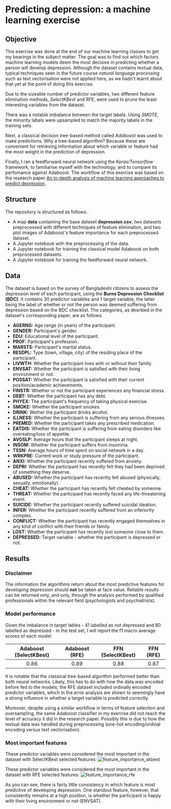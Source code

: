 # Predicting depression: a machine learning exercise
## Objective
This exercise was done at the end of our machine learning classes to get my bearings in the subject matter. The goal was to find out which factors machine learning models deem the most decisive in predicting whether a person will develop depression. Although the dataset contains textual data, typical techniques seen in the future course _natural language processing_ such as text vectorisation were not applied here, as we hadn't learnt about that yet at the point of doing this exercise.

Due to the sizeable number of predictor variables, two different feature elimination methods, _SelectKBest_ and _RFE_, were used to prune the least interesting variables from the dataset.

There was a notable imbalance between the target labels. Using _SMOTE_, the minority labels were upsampled to match the majority labels in the training sets.

Next, a classical decision tree-based method called _Adaboost_ was used to make predictions. Why a tree-based algorithm? Because these are convenient for retrieving information about which variable or feature had the most weight in the prediction of depression.

Finally, I ran a feedforward neural network using the _Keras/Tensorflow_ framework, to familiarise myself with the technology, and to compare its perfomance against Adaboost. The workflow of this exercise was based on the research paper [An in-depth analysis of machine learning approaches to predict depression](https://www.sciencedirect.com/science/article/pii/S2666518221000310).

## Structure
The repository is structured as follows:
* A map **data** containing the base dataset **depression.csv**, two datasets preprocessed with different techniques of feature elimination, and two plot images of Adaboost's feature importance for each preprocessed dataset.
* A Jupyter notebook with the preprocessing of the data.
* A Jupyter notebook for training the classical model Adaboost on both preprocessed datasets.
* A Jupyter notebook for training the feedforward neural network. 

## Data
The dataset is based on the survey of Bangladeshi citizens to assess the depression level of each participant, using the **Burns Depression Checklist (BDC)**. It contains 30 predictor variables and 1 target variable, the latter being the label of whether or not the person was deemed suffering from depression based on the BDC checklist. The categories, as desribed in the dataset's corresponding paper, are as follows:
* **AGERNG:** Age range (in years) of the participant.
* **GENDER:** Participant's gender.
* **EDU:** Educational level of the participant.
* **PROF:** Participant's profession.
* **MARSTS:** Participant's marital status.
* **RESDPL:** Type (town, village, city) of the residing place of the participant.
* **LIVWTH:** Whether the participant lives with or without their family.
* **ENVSAT:** Whether the participant is satisfied with their living environment or not.
* **POSSAT:** Whether the participant is satisfied with their current position/academic achievements.
* **FINSTR:** Whether or not the participant experiences any financial stress.
* **DEBT:** Whether the participant has any debt.
* **PHYEX:** The participant's frequency of taking physical exercise.
* **SMOKE:** Whether the participant smokes.
* **DRINK:** Wether the participant drinks alcohol.
* **ILLNESS:** Whether the participant is suffering from any serious illnesses.
* **PREMED:** Whether the participant takes any prescribed medication.
* **EATDIS:** Whether the participant is suffering from eating disorders like overeating/loss of appetite.
* **AVGSLP:** Average hours that the participant sleeps at night.
* **INSOM:** Whether the participant suffers from insomnia.
* **TSSN:** Average hours of time spent on social network in a day.
* **WRKPRE:** Current work or study pressure of the participant.
* **ANXI:** Whether the participant recently suffered from anxiety.
* **DEPRI:** Whether the participant has recently felt they had been deprived of something they deserve.
* **ABUSED:** Whether the participant has recently felt abused (physically, sexually, emotionally).
* **CHEAT:** Whether the participant has recently felt cheated by someone.
* **THREAT:** Whether the participant has recently faced any life-threatening event.
* **SUICIDE:** Whether the participant recently suffered suicidal ideation.
* **INFER:** Whether the participant recently suffered from an inferiority complex.
* **CONFLICT:** Whether the participant has recently engaged themselves in any kind of conflict with their friends or family.
* **LOST:** Whether the participant has recently lost someone close to them.
* **DEPRESSED:** Target variable - whether the participant is depressed or not.

## Results
### Disclaimer
The information the algorithms return about the most predictive features for developing depression should **not** be taken at face value. Reliable results can be returned only, and only, through the analysis performed by qualified professionals within the relevant field (psychologists and psychiatrists).

### Model performance
Given the imbalance in target lables - 41 labelled as not depressed and 80 labelled as depressed - in the test set, I will report the f1 macro average scores of each model:


| Adaboost (SelectKBest)| Adaboost (RFE) | FFN (SelectKBest)  |  FFN (RFE) |
| :---: | :---: | :---: | :---: |
| 0.86  | 0.89 | 0.88  | 0.87 |

It is notable that the classical tree-based algorithm performed better than both neural networks. Likely, this has to do with how the data was encoded before fed to the models; the RFE dataset included ordinally encoded predictor variables, which in the error analysis are shown to seemingly have a strong influence in whether a target variable is predicted correctly.

Moreover, despite using a similar workflow in terms of feature selection and oversampling, the same Adaboost classifier in my exercise did not reach the level of accuracy it did in the research paper. Possibly this is due to how the textual data was handled during preprocessing (one-hot encoding/ordinal encoding versus text vectorisation).

### Most important features

These predictor variables were considered the most important in the dataset with SelectKBest selected features:
![feature_importance_skbest](https://github.com/jeroenvansweeveldt/predicting_depression-machine_learning_exercise/assets/98675155/6298da21-5453-4614-970e-8a0f5c8911b6)

These predictor variables were considered the most important in the dataset with RFE selected features:
![feature_importance_rfe](https://github.com/jeroenvansweeveldt/predicting_depression-machine_learning_exercise/assets/98675155/4c0678ce-5e54-4d4d-ad63-19cc48d54171)

As you can see, there is fairly little consistency in which feature is most predictive of developing depression. One standout feature, however, that consistently remains at a high position, is whether the participant is happy with their living environment or not (ENVSAT).
